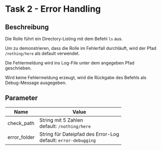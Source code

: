 # Task 2 - Error Handling
## Beschreibung
Die Rolle führt ein Directory-Listing mit dem Befehl `ls` aus.

Um zu demonstrieren, dass die Rolle im Fehlerfall durchläuft, wird
der Pfad `/nothing/here` als default verwendet. 

Die Fehlermeldung wird ins Log-File unter dem angegeben Pfad geschrieben. 

Wird keine Fehlermeldung erzeugt, wird die Rückgabe des Befehls als
Debug-Message ausgegeben.

## Parameter
Name | Value
-----|------
check_path | String mit 5 Zahlen <br/> default: `/nothing/here`
error_folder | String für Dateipfad des Error-Log <br/> default: `error-debugging`
